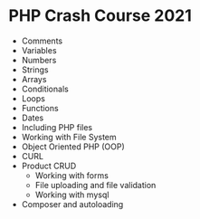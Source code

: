 # PHP Crash Course 2021

 - Comments
 - Variables
 - Numbers
 - Strings
 - Arrays
 - Conditionals
 - Loops
 - Functions
 - Dates
 - Including PHP files
 - Working with File System
 - Object Oriented PHP (OOP)
 - CURL
 - Product CRUD
    - Working with forms
    - File uploading and file validation
    - Working with mysql
 - Composer and autoloading

